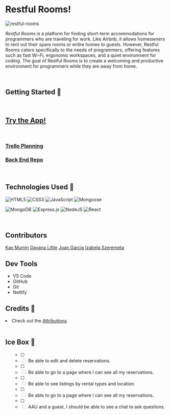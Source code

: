 <h1>Restful Rooms!</h1>


<img src="" alt="restful-rooms">

<p>
<em>Restful Rooms</em> is a platform for finding short-term accommodations for programmers who are traveling for work. Like Airbnb, it allows homeowners to rent out their spare rooms or entire homes to guests. However, Restful Rooms caters specifically to the needs of programmers, offering features such as fast Wi-Fi, ergonomic workspaces, and a quiet environment for coding. The goal of Restful Rooms is to create a welcoming and productive environment for programmers while they are away from home.</p>

<br>
<h2>Getting Started 🚦</h2>
<br>

<h2>
<a href="https://restful-rooms.netlify.app/" rel="nofollow">Try the App!</a>
</h2>

<br>

<h3> 
<a href="https://trello.com/b/TlP5Zb3O/restful-rooms"> Trello Planning</a>
</h3>

<h3>
<a href="https://github.com/izabela2279/restful-rooms-back-end" rel="nofollow">Back End Repo</a>
</h3>

<br>

<h2>Technologies Used 💾</h2>


![HTML5](https://img.shields.io/badge/html5-%23E34F26.svg?style=for-the-badge&logo=html5&logoColor=white)
![CSS3](https://img.shields.io/badge/css3-%231572B6.svg?style=for-the-badge&logo=css3&logoColor=white)
![JavaScript](https://img.shields.io/badge/javascript-%23323330.svg?style=for-the-badge&logo=javascript&logoColor=%23F7DF1E)
![Mongoose](https://miro.medium.com/max/98/1*rchG6FrxrvUsgxnfgoq8ow.webp)

![MongoDB](https://img.shields.io/badge/MongoDB-%234ea94b.svg?style=for-the-badge&logo=mongodb&logoColor=white)
![Express.js](https://img.shields.io/badge/express.js-%23404d59.svg?style=for-the-badge&logo=express&logoColor=%2361DAFB)
![NodeJS](https://img.shields.io/badge/node.js-6DA55F?style=for-the-badge&logo=node.js&logoColor=white)
![React](https://img.shields.io/badge/React-20232A?style=for-the-badge&logo=react&logoColor=61DAFB)


<br>

<h2>Contributors</h2>

<a href="https://github.com/Kay7531"> Kay Mumin</a>
<a href="https://github.com/dayanalittle"> Dayana Little</a>
<a href="https://github.com/juanm98"> Juan Garcia</a>
<a href="https://github.com/izabela2279"> Izabela Szeremeta</a>

<h2>Dev Tools</h2>

<ul>
<li>VS Code</li>
<li>GitHub</li>
<li>Git</li>
<li>Netlify</li>
</ul>

<h2>Credits 🙌</h2>
<li>
Check out the
<a href="">Attributions</a>
</li>

<br>

<h2>Ice Box 🧊</h2>

<ul class="contains-task-list">

 - [ ] <li class="task-list-item"><input type="checkbox" id disabled class="task-list-item-checkbox"> Be able to edit and delete reservations. </li>
 - [ ] <li class="task-list-item"><input type="checkbox" id disabled class="task-list-item-checkbox"> Be able to go to a page where I can see all my reservations. </li>
 - [ ] <li class="task-list-item"><input type="checkbox" id disabled class="task-list-item-checkbox"> Be able to see listings by rental types and location. </li>
 - [ ] <li class="task-list-item"><input type="checkbox" id disabled class="task-list-item-checkbox"> Be able to go to a page where I can see all my reservations. </li>
 - [ ] <li class="task-list-item"><input type="checkbox" id disabled class="task-list-item-checkbox"> AAU and a guest, I should be able to see a chat to ask questions. </li>
</ul>